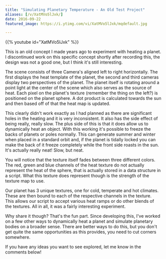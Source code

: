 ```yaml
---
title: "Simulating Planetary Temperature - An Old Test Project"
aliases: [/v/XatMVo5lJxk/]
date: 2016-09-22
featured_image: https://i.ytimg.com/vi/XatMVo5lJxk/mqdefault.jpg

---
```


{{% youtube id="XatMVo5lJxk" %}}

This is an old concept I made years ago to experiment with heating a planet. I discontinued work on this specific concept shortly after recording this, the design was not a good one, but I think it's still interesting.

The scene consists of three Camera's aligned left to right horizontally. The first displays the heat template of the planet, the second and third cameras display two perspectives of the planet. The planet itself is rotating around a point light at the center of the scene  which also serves as the source of heat. Each pixel on the planet's texture (remember the thing on the left?) is positioned on the planet sphere. A dot product is calculated towards the sun and then based off of that the heat map is updated.

This clearly didn't work exactly as I had planned as there are significant holes in the heating and it is very inconsistent. It also has the side effect of being really, really slow. The plus side of this is that it does allow us to dynamically heat an object. With this working it's possible to freeze the backs of planets or poles normally. This can generate summer and winter when placed in a standard orbit and, if the planet is tidally locked you can make the back of it freeze completely while the front side roasts in the sun. It's actually really neat! Slow, but neat.

You will notice that the texture itself fades between three different colors. The red, green and blue channels of the heat texture do not actually represent the heat of the sphere, that is actually stored in a data structure in a script. What this texture does represent though is the strength of the texture map to use.

Our planet has 3 unique textures, one for cold, temperate and hot climates. These are then bound to each of the respective channels in the texture. This allows our script to accept various heat ramps or do other blends of the textures. All in all, it was a fairly interesting experiment.

Why share it though? That's the fun part. Since developing this, I've worked on a few other ways to dynamically heat a planet and simulate planetary bodies on a broader sense. There are better ways to do this, but you don't get quite the same opportunities as this provides, you need to cut corners somewhere.

If you have any ideas you want to see explored, let me know in the comments below!
